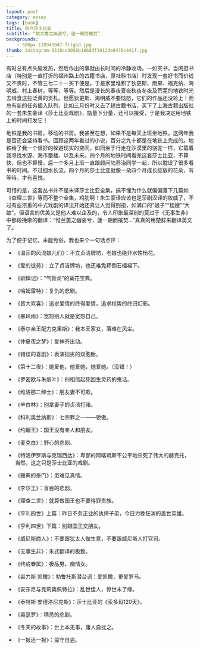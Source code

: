 ```yaml
---
layout: post
category: essay
tags: [book]
title: 四月莎士比亚
subtitle: “惟兰蕙之幽姿兮，蘧一朝而摧焚”
backgrounds:
    - 500px-118943047-frigid.jpg
thumb: instagram-0318cc9056b186ddf1912de8478c441f.jpg
---
```


有时总有点头脑发热，然后作出的事就由长时间的冷静收场。一如买书，当闲逛书店（特别是一直打折的福州路上的古籍书店，原社科书店）时发现一套好书而价钱又不贵时，不管三七二十一买下便是。于是家里堆积了狄更斯、雨果、福克纳、海明威、村上春树，等等，等等。然后是漫长的春夜夏夜秋夜冬夜及荒芜的地铁时光去啃食这些泛黄的页札。但愿狄更斯、海明威不要恼怒，它们的作品还没轮上！而总有新的任务插入队列，比如三月份时又去了趟古籍书店，买下了上海古籍出版社的一套朱生豪译《莎士比亚戏剧》，掂量下分量，还可以接受，于是我决定用地铁上的时间打发它！

地铁是我的书房，移动的书房。我甚至在想，如果不是每天上班坐地铁，这两年我是否还会坚持看书。回顾这两年看过的小说，百分之九十都是在地铁上完成的。地铁给了我一个很好的躲避现实的空间，如同坐于行走在沙漠里的骆驼一样，它载着我寻找水源、海市蜃楼、以及未来。四个月的地铁时间看完这套莎士比亚，不算快，但也不算慢，后一个多月上班一直跟顾问陆乔治同学一起，所以耽误了很多看书的时间。不过细水长流，四个月的莎士比亚就像一朵四个月成长绽放的花朵，有等待，才有喜悦。

可惜的是，这套丛书并不是朱译莎士比亚全集，搞不懂为什么就偏偏落下几篇如《查理三世》等而不整个全集，鸡肋啊！朱生豪译应该也是莎剧汉译的权威了，不过有些浓重的中式戏剧的译法开始还真让人觉得别扭，如满口的“娘子”“桂嫂”“大娘”。但语言的优美又是他人难以企及的，令人印象最深刻的莫过于《无事生非》中那段挽歌的翻译：“惟兰蕙之幽姿兮，蘧一朝而摧焚…”真真的用楚辞来翻译英文了。

为了便于记忆，未能免俗，我也来个一句话点评：


* 《温莎的风流娘儿们》：不立贞洁牌坊，老娘也绝非水性杨花。

* 《爱的徒劳》：立了贞洁牌坊，也还难免拜倒石榴裙下。

* 《驯悍记》：“气管炎”的葵花宝典。

* 《哈姆雷特》：复仇的悲剧。

* 《皆大欢喜》：追求爱情的终得爱情，追求权势的终归幻影。

* 《暴风雨》：宽恕别人就是宽恕自己。

* 《泰尔亲王配力克里斯》：我本王家女，落难在风尘。

* 《仲夏夜之梦》：爱神齐出动。

* 《错误的喜剧》：表演拙劣的双胞胎。

* 《第十二夜》：她爱他，他爱她，她爱她。（没错！）

* 《罗密欧与朱丽叶》：别相信起死回生灵药的鬼话。

* 《维洛那二绅士》：朋友妻不可欺。

* 《辛白林》：别拿妻子的贞洁打赌。

* 《科利奥兰纳斯》：七宗罪之一——骄傲。

* 《约翰王》：国王没有亲人和朋友。

* 《麦克白》：野心的悲剧。

* 《特洛伊罗斯与克瑞西达》：卑鄙的阿喀琉斯不公平地杀死了伟大的赫克托，当然，这之只是莎士比亚的戏剧。

* 《雅典的泰门》：患难见真情。

* 《李尔王》：盲目的悲剧。

* 《理查二世》：就算做国王也不要得罪贵族。

* 《亨利四世》上篇：昨日不务正业的纨绔子弟，今日力挽狂澜的盖世英雄。

* 《亨利四世》下篇：别跟国王交朋友。

* 《威尼斯商人》：不要跟犹太人做生意，不要跟威尼斯人打官司。

* 《无事生非》：朱式翻译的极致。

* 《终成眷属》：极品男，痴情女。

* 《裘力斯 凯撒》：勃鲁托斯潜台词：爱凯撒，更爱罗马。

* 《安东尼与克莉奥佩特拉》：乱世佳人，惊世未了缘。

* 《泰特斯 安德洛尼克斯》：莎士比亚的《索多玛120天》。

* 《奥瑟罗》：猜忌的悲剧。

* 《冬天的故事》：世上本无事，庸人自扰之。

* 《一报还一报》：监守自盗。
